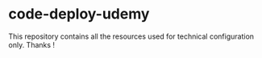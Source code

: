 # code-deploy-udemy
This repository contains all the resources used for technical configuration only.
Thanks !

